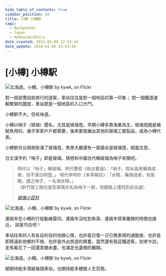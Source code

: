 ```yaml
---
hide_table_of_contents: true
sidebar_position: 43
title: 小樽 小樽駅
tags:
  - Backpacker
  - Japan
  - Hokkaido/Otaru
date_created: 2011-05-09 22:53:44
date_update: 2014-01-05 22:53:44
---
```


[小樽] 小樽駅
============

![北海道。小樽。小樽駅 by kywk, on Flickr](http://farm8.staticflickr.com/7081/7258768586_2ef34cc148.jpg)

對一個習慣自助旅行的遊客，車站往往是對一個地區的第一印象；
對一個鐵道運輸繁榮的國度，車站更是一個地區的入口大門。

小樽駅不大，但有味道。

小樽以哨子（玻璃）聞名，尤其是玻璃燈。早期小樽多靠漁業為生，玻璃燈趙是補魷魚用的，幾乎家家戶戶都需要，後來更發展出其他的玻璃工藝製品，成為小樽代表。

小樽駅月台兩側掛滿了玻璃燈，售票大廳還有一面牆全是玻璃燈，相當古意。

日文漢字的「哨子」即是玻璃，猜想和中國古代稱玻璃為哨子有關吧。

> 明代以「哨子」稱玻璃。明代曹昭《格古要論》：「哨子，假水晶用藥燒成者，但不潔白明瑩。」
> 明代李時珍《本草綱目》：「水精，藥燒成者，有氣眼，謂之哨子，一名海水精。」  
> （新竹玻工館也提及玻璃古名為哨子一辭，但網路上僅找到此出處）  
> 
> _[玻璃小百科](http://goo.gl/KFFcG)_

![北海道。小樽。小樽駅 by kywk, on Flickr](http://farm8.staticflickr.com/7245/7258766210_ea95efb62e_c.jpg)

連兩年在小樽的行程動線雷同、連兩年沒吃到魚真、連兩年搭車離開的時間也接近。
該是巧合吧！

車站往來的人有各自的目的地跟心情，也許是日復一日已無表情的通勤族、也許是即將遠赴他鄉的不捨、也許是外出旅遊的興奮，當然還有我這種遊客，初來乍訪，走馬看花了一回還意猶未盡，也滿足也遺憾的離開。

![北海道。小樽。小樽駅 by kywk, on Flickr](http://farm8.staticflickr.com/7091/7258771430_e69cc55b31_c.jpg)

總期待能多落腳幾個車站，也期待能多體驗人生百態。
